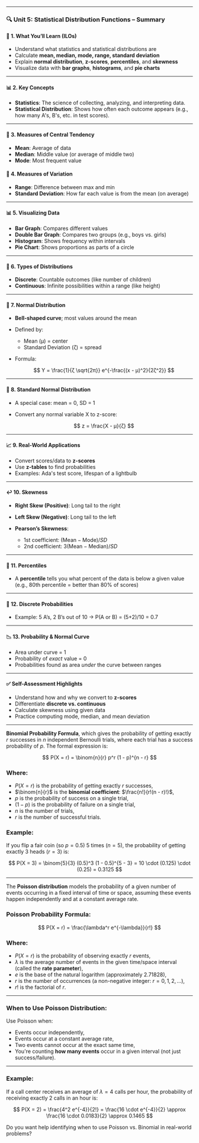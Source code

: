 
---

### 🔍 **Unit 5: Statistical Distribution Functions – Summary**

#### 📌 **1. What You’ll Learn (ILOs)**

* Understand what statistics and statistical distributions are
* Calculate **mean, median, mode, range, standard deviation**
* Explain **normal distribution**, **z-scores**, **percentiles**, and **skewness**
* Visualize data with **bar graphs**, **histograms**, and **pie charts**

---

#### 📊 **2. Key Concepts**

* **Statistics**: The science of collecting, analyzing, and interpreting data.
* **Statistical Distribution**: Shows how often each outcome appears (e.g., how many A's, B's, etc. in test scores).

---

#### 🧮 **3. Measures of Central Tendency**

* **Mean**: Average of data
* **Median**: Middle value (or average of middle two)
* **Mode**: Most frequent value

#### 📐 **4. Measures of Variation**

* **Range**: Difference between max and min
* **Standard Deviation**: How far each value is from the mean (on average)

---

#### 📊 **5. Visualizing Data**

* **Bar Graph**: Compares different values
* **Double Bar Graph**: Compares two groups (e.g., boys vs. girls)
* **Histogram**: Shows frequency within intervals
* **Pie Chart**: Shows proportions as parts of a circle

---

#### 🔢 **6. Types of Distributions**

* **Discrete**: Countable outcomes (like number of children)
* **Continuous**: Infinite possibilities within a range (like height)

---

#### 🔔 **7. Normal Distribution**

* **Bell-shaped curve**; most values around the mean
* Defined by:

  * Mean (µ) = center
  * Standard Deviation (ζ) = spread
* Formula:

  $$
  Y = \frac{1}{ζ \sqrt{2π}} e^{-\frac{(x - µ)^2}{2ζ^2}}
  $$

---

#### 🧮 **8. Standard Normal Distribution**

* A special case: mean = 0, SD = 1
* Convert any normal variable X to z-score:

  $$
  z = \frac{X - µ}{ζ}
  $$

---

#### 📈 **9. Real-World Applications**

* Convert scores/data to **z-scores**
* Use **z-tables** to find probabilities
* Examples: Ada's test score, lifespan of a lightbulb

---

#### ↩️ **10. Skewness**

* **Right Skew (Positive)**: Long tail to the right
* **Left Skew (Negative)**: Long tail to the left
* **Pearson’s Skewness**:

  * 1st coefficient: $(\text{Mean} - \text{Mode}) / SD$
  * 2nd coefficient: $3(\text{Mean} - \text{Median}) / SD$

---

#### 🎯 **11. Percentiles**

* A **percentile** tells you what percent of the data is below a given value
  (e.g., 80th percentile = better than 80% of scores)

---

#### 🎲 **12. Discrete Probabilities**

* Example: 5 A’s, 2 B’s out of 10 →
  P(A or B) = (5+2)/10 = 0.7

---

#### 📉 **13. Probability & Normal Curve**

* Area under curve = 1
* Probability of *exact* value = 0
* Probabilities found as area *under* the curve between ranges

---

#### ✅ **Self-Assessment Highlights**

* Understand how and why we convert to **z-scores**
* Differentiate **discrete vs. continuous**
* Calculate skewness using given data
* Practice computing mode, median, and mean deviation


---
**Binomial Probability Formula**, which gives the probability of getting exactly $r$ successes in $n$ independent Bernoulli trials, where each trial has a success probability of $p$. The formal expression is:

$$
P(X = r) = \binom{n}{r} p^r (1 - p)^{n - r}
$$

### Where:

* $P(X = r)$ is the probability of getting exactly $r$ successes,
* $\binom{n}{r}$ is the **binomial coefficient**: $\frac{n!}{r!(n - r)!}$,
* $p$ is the probability of success on a single trial,
* $(1 - p)$ is the probability of failure on a single trial,
* $n$ is the number of trials,
* $r$ is the number of successful trials.

### Example:

If you flip a fair coin (so $p = 0.5$) 5 times ($n = 5$), the probability of getting exactly 3 heads ($r = 3$) is:

$$
P(X = 3) = \binom{5}{3} (0.5)^3 (1 - 0.5)^{5 - 3} = 10 \cdot (0.125) \cdot (0.25) = 0.3125
$$

---
The **Poisson distribution** models the probability of a given number of events occurring in a fixed interval of time or space, assuming these events happen independently and at a constant average rate.

### **Poisson Probability Formula:**

$$
P(X = r) = \frac{\lambda^r e^{-\lambda}}{r!}
$$

### Where:

* $P(X = r)$ is the probability of observing exactly $r$ events,
* $\lambda$ is the average number of events in the given time/space interval (called the **rate parameter**),
* $e$ is the base of the natural logarithm (approximately 2.71828),
* $r$ is the number of occurrences (a non-negative integer: $r = 0, 1, 2, \dots$),
* $r!$ is the factorial of $r$.

---

### **When to Use Poisson Distribution:**

Use Poisson when:

* Events occur independently,
* Events occur at a constant average rate,
* Two events cannot occur at the exact same time,
* You're counting **how many events** occur in a given interval (not just success/failure).

---

### **Example:**

If a call center receives an average of $\lambda = 4$ calls per hour, the probability of receiving exactly 2 calls in an hour is:

$$
P(X = 2) = \frac{4^2 e^{-4}}{2!} = \frac{16 \cdot e^{-4}}{2} \approx \frac{16 \cdot 0.0183}{2} \approx 0.1465
$$

Do you want help identifying when to use Poisson vs. Binomial in real-world problems?
